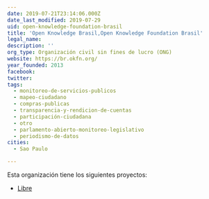 ```yaml
---
date: 2019-07-21T23:14:06.000Z
date_last_modified: 2019-07-29
uid: open-knowledge-foundation-brasil
title: 'Open Knowledge Brasil,Open Knowledge Foundation Brasil'
legal_name: 
description: ''
org_type: Organización civil sin fines de lucro (ONG)
website: https://br.okfn.org/
year_founded: 2013
facebook: 
twitter: 
tags:
  - monitoreo-de-servicios-publicos
  - mapeo-ciudadano
  - compras-publicas
  - transparencia-y-rendicion-de-cuentas
  - participación-ciudadana
  - otro
  - parlamento-abierto-monitoreo-legislativo
  - periodismo-de-datos
cities: 
  - Sao Paulo

---
```


Esta organización tiene los siguientes proyectos:

- [Libre](/proyectos/libre)

